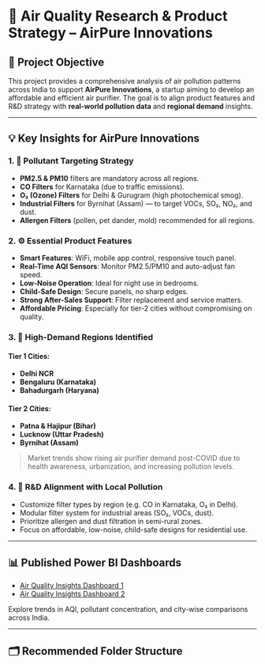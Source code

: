 # 🧠 Air Quality Research & Product Strategy – AirPure Innovations

## 📌 Project Objective

This project provides a comprehensive analysis of air pollution patterns across India to support **AirPure Innovations**, a startup aiming to develop an affordable and efficient air purifier. The goal is to align product features and R&D strategy with **real-world pollution data** and **regional demand** insights.

---

## 💡 Key Insights for AirPure Innovations

### 1. 🎯 Pollutant Targeting Strategy
- **PM2.5 & PM10** filters are mandatory across all regions.
- **CO Filters** for Karnataka (due to traffic emissions).
- **O₃ (Ozone) Filters** for Delhi & Gurugram (high photochemical smog).
- **Industrial Filters** for Byrnihat (Assam) — to target VOCs, SO₂, NO₂, and dust.
- **Allergen Filters** (pollen, pet dander, mold) recommended for all regions.

### 2. ⚙️ Essential Product Features
- **Smart Features**: WiFi, mobile app control, responsive touch panel.
- **Real-Time AQI Sensors**: Monitor PM2.5/PM10 and auto-adjust fan speed.
- **Low-Noise Operation**: Ideal for night use in bedrooms.
- **Child-Safe Design**: Secure panels, no sharp edges.
- **Strong After-Sales Support**: Filter replacement and service matters.
- **Affordable Pricing**: Especially for tier-2 cities without compromising on quality.

### 3. 📍 High-Demand Regions Identified
#### Tier 1 Cities:
- **Delhi NCR**
- **Bengaluru (Karnataka)**
- **Bahadurgarh (Haryana)**

#### Tier 2 Cities:
- **Patna & Hajipur (Bihar)**
- **Lucknow (Uttar Pradesh)**
- **Byrnihat (Assam)**

> Market trends show rising air purifier demand post-COVID due to health awareness, urbanization, and increasing pollution levels.

### 4. 🧪 R&D Alignment with Local Pollution
- Customize filter types by region (e.g. CO in Karnataka, O₃ in Delhi).
- Modular filter system for industrial areas (SO₂, VOCs, dust).
- Prioritize allergen and dust filtration in semi-rural zones.
- Focus on affordable, low-noise, child-safe designs for residential use.

---

## 📊 Published Power BI Dashboards

- [Air Quality Insights Dashboard 1](https://app.powerbi.com/groups/me/reports/795b4814-220c-4280-9a7d-766e6d7c809d?experience=power-bi)  
- [Air Quality Insights Dashboard 2](https://app.powerbi.com/groups/me/reports/46690c9b-94a5-470c-9739-9f3f2316d4d7?experience=power-bi)

Explore trends in AQI, pollutant concentration, and city-wise comparisons across India.

---

## 🗂️ Recommended Folder Structure

